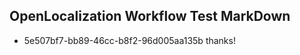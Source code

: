 ## OpenLocalization Workflow Test MarkDown
* 5e507bf7-bb89-46cc-b8f2-96d005aa135b thanks!

<!--HONumber=Jul16_HO4-->


